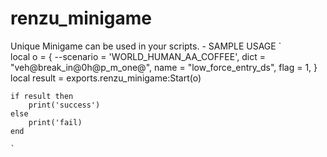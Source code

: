 # renzu_minigame
Unique Minigame can be used in your scripts.
    - SAMPLE USAGE
`   
    local o = {
        --scenario = 'WORLD_HUMAN_AA_COFFEE',
        dict = "veh@break_in@0h@p_m_one@",
        name = "low_force_entry_ds",
        flag = 1,
    }
    local result = exports.renzu_minigame:Start(o)

    if result then
        print('success')
    else
        print('fail)
    end
    
    `

